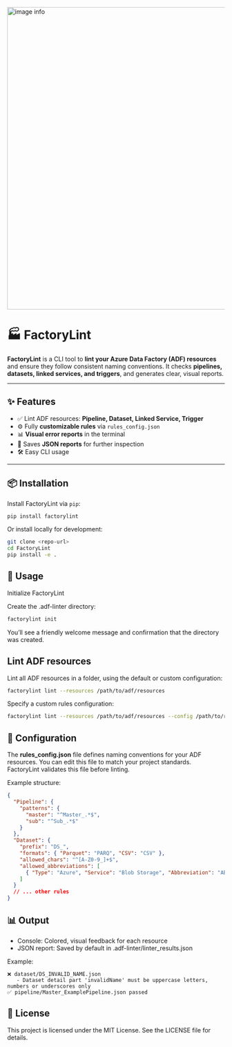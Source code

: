 <img src="logo.png" alt="image info" width="700"/>

# 🏭 FactoryLint

**FactoryLint** is a CLI tool to **lint your Azure Data Factory (ADF) resources** and ensure they follow consistent naming conventions. It checks **pipelines, datasets, linked services, and triggers**, and generates clear, visual reports.

---

## ✨ Features

- ✅ Lint ADF resources: **Pipeline, Dataset, Linked Service, Trigger**
- ⚙️ Fully **customizable rules** via `rules_config.json`
- 📊 **Visual error reports** in the terminal
- 💾 Saves **JSON reports** for further inspection
- 🛠 Easy CLI usage

---

## 📦 Installation

Install FactoryLint via `pip`:

```bash
pip install factorylint
```

Or install locally for development:

```bash
git clone <repo-url>
cd FactoryLint
pip install -e .
```

## 🚀 Usage
Initialize FactoryLint

Create the .adf-linter directory:
```bash
factorylint init
```
You’ll see a friendly welcome message and confirmation that the directory was created. 

## Lint ADF resources
Lint all ADF resources in a folder, using the default or custom configuration:
```bash
factorylint lint --resources /path/to/adf/resources
```
Specify a custom rules configuration:
```bash
factorylint lint --resources /path/to/adf/resources --config /path/to/rules_config.json
```


## 📝 Configuration
The **rules_config.json** file defines naming conventions for your ADF resources. You can edit this file to match your project standards. FactoryLint validates this file before linting.

Example structure:
```json
{
  "Pipeline": {
    "patterns": {
      "master": "^Master_.*$",
      "sub": "^Sub_.*$"
    }
  },
  "Dataset": {
    "prefix": "DS_",
    "formats": { "Parquet": "PARQ", "CSV": "CSV" },
    "allowed_chars": "^[A-Z0-9_]+$",
    "allowed_abbreviations": [
      { "Type": "Azure", "Service": "Blob Storage", "Abbreviation": "ABLB" }
    ]
  }
  // ... other rules
}
```


## 📊 Output

- Console: Colored, visual feedback for each resource 
- JSON report: Saved by default in .adf-linter/linter_results.json

Example: 
```pgsql
❌ dataset/DS_INVALID_NAME.json
   - Dataset detail part 'invalidName' must be uppercase letters, numbers or underscores only
✅ pipeline/Master_ExamplePipeline.json passed
```

## 📝 License

This project is licensed under the MIT License. See the LICENSE file for details.
